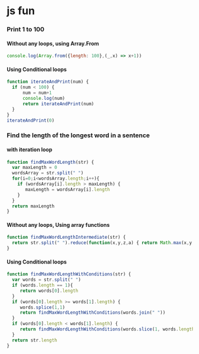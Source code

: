 # js fun

### Print 1 to 100 
#### Without any loops, using Array.From
```javascript
console.log(Array.from({length: 100},(_,x) => x+1))
```
#### Using Conditional loops 
```javascript
function iterateAndPrint(num) {
  if (num < 100) {
	  num = num+1
	  console.log(num)
	  return iterateAndPrint(num)
  }
}
iterateAndPrint(0)
```
### Find the length of the longest word in a sentence
#### with iteration loop
```javascript
function findMaxWordLength(str) {
  var maxLength = 0
  wordsArray = str.split(" ")
  for(i=0;i<wordsArray.length;i++){
    if (wordsArray[i].length > maxLength) {
       maxLength = wordsArray[i].length
    }
  }
  return maxLength
}
```
#### Without any loops, Using array functions
```javascript
function findMaxWordLengthIntermediate(str) {
  return str.split(" ").reduce(function(x,y,z,a) { return Math.max(x,y.length)},0)
}
```
#### Using Conditional loops 
```javascript
function findMaxWordLengthWithConditions(str) {
  var words = str.split(" ")
  if (words.length == 1){
     return words[0].length
  }
  if (words[0].length >= words[1].length) {
     words.splice(1,1)
     return findMaxWordLengthWithConditions(words.join(" "))
  }
  if (words[0].length < words[1].length) {
     return findMaxWordLengthWithConditions(words.slice(1, words.length).join(" "))
  }
  return str.length
}
```
